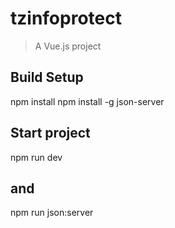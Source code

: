 # tzinfoprotect

> A Vue.js project

## Build Setup
npm install
npm install -g json-server
## Start project
npm run dev
## and
npm run json:server
